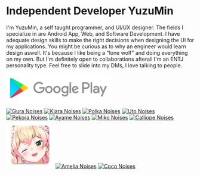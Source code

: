 # Independent Developer YuzuMin

I'm YuzuMin, a self taught programmer, and UI/UX designer. The fields I specialize in are Android App, Web, and Software Development. I have adequate design skills to make the right decisions when designing the UI for my applications. You might be curious as to why an engineer would learn design aswell. It's because I like being a "lone wolf" and doing everything on my own. But I'm definitely open to collaborations afterall I'm an ENTJ personality type. Feel free to slide into my DMs, I love talking to people. 

[<img src="Assets/Google-Play-Store.png"
alt="Google Play"
height="75">](https://play.google.com/store/apps/dev?id=8294948611477283731)  

[<img src="https://raw.githubusercontent.com/YuzuMin/Vtuber-Noises/main/Assets/gura.png"
alt="Gura Noises"
height="128">](https://play.google.com/store/apps/details?id=com.yuzumin.guranoises)
[<img src="https://raw.githubusercontent.com/YuzuMin/Vtuber-Noises/main/Assets/kiara.png"
alt="Kiara Noises"
height="128">](https://play.google.com/store/apps/details?id=com.yuzumin.kiaranoise)
[<img src="https://raw.githubusercontent.com/YuzuMin/Vtuber-Noises/main/Assets/polka.png"
alt="Polka Noises"
height="128">](https://play.google.com/store/apps/details?id=com.yuzumin.polkanoises)
[<img src="https://raw.githubusercontent.com/YuzuMin/Vtuber-Noises/main/Assets/uto.png"
alt="Uto Noises"
height="128">](https://play.google.com/store/apps/details?id=com.yuzumin.utonoises)
[<img src="https://raw.githubusercontent.com/YuzuMin/Vtuber-Noises/main/Assets/pekora.png"
alt="Pekora Noises"
height="128">](https://play.google.com/store/apps/details?id=com.yuzumin.pekoranoises)
[<img src="https://raw.githubusercontent.com/YuzuMin/Vtuber-Noises/main/Assets/ayame.png"
alt="Ayame Noises"
height="128">](https://play.google.com/store/apps/details?id=com.yuzumin.ayamenoises)
[<img src="https://raw.githubusercontent.com/YuzuMin/Vtuber-Noises/main/Assets/miko.png"
alt="Miko Noises"
height="128">](https://play.google.com/store/apps/details?id=com.yuzumin.mikonoises)
[<img src="https://raw.githubusercontent.com/YuzuMin/Vtuber-Noises/main/Assets/calliope.png"
alt="Calliope Noises"
height="128">](https://play.google.com/store/apps/details?id=com.yuzumin.calliopenoises)
[<img src="Assets/nene.png"
alt="Nene Noises"
height="128">](https://play.google.com/store/apps/details?id=com.yuzumin.nenenoises)
[<img src="https://raw.githubusercontent.com/YuzuMin/Vtuber-Noises/main/Assets/amelia.png"
alt="Amelia Noises"
height="128">](https://play.google.com/store/apps/details?id=com.yuzumin.amelianoises)
[<img src="https://raw.githubusercontent.com/YuzuMin/Vtuber-Noises/main/Assets/coco.png"
alt="Coco Noises"
height="128">](https://play.google.com/store/apps/details?id=com.yuzumin.coconoises)

<!--
**YuzuMin/YuzuMin** is a ✨ _special_ ✨ repository because its `README.md` (this file) appears on your GitHub profile.

[![YuzuMin's GitHub stats](https://github-readme-stats.vercel.app/api?username=yuzumin&show_icons=true&bg_color=-20,ffd400,009800&title_color=1f1f1f&icon_color=1f1f1f&border_color=1f1f1f)](https://github.com/anuraghazra/github-readme-stats)


<img src="Assets/YuzuMin/yuzumin_banner.png"
alt="Google Play"
height="100">  

Here are some ideas to get you started:
## Quando il gioco è finito, il re e il pedone vanno nella stessa scatola.

- 🔭 I’m currently working on ...
- 🌱 I’m currently learning ...
- 👯 I’m looking to collaborate on ...
- 🤔 I’m looking for help with ...
- 💬 Ask me about ...
- 📫 How to reach me: ...
- 😄 Pronouns: ...
- ⚡ Fun fact: ...
-->
